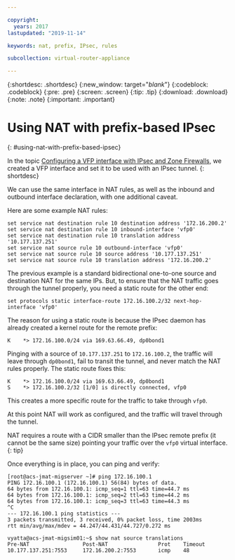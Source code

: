 ```yaml
---

copyright:
  years: 2017
lastupdated: "2019-11-14"

keywords: nat, prefix, IPsec, rules

subcollection: virtual-router-appliance

---
```


{:shortdesc: .shortdesc}
{:new_window: target="_blank_"}
{:codeblock: .codeblock}
{:pre: .pre}
{:screen: .screen}
{:tip: .tip}
{:download: .download}
{:note: .note}
{:important: .important}

# Using NAT with prefix-based IPsec
{: #using-nat-with-prefix-based-ipsec}

In the topic [Configuring a VFP interface with IPsec and Zone Firewalls](/docs/virtual-router-appliance?topic=virtual-router-appliance-configuring-a-vfp-interface-with-ipsec-and-zone-firewalls), we created a VFP interface and set it to be used with an IPsec tunnel.
{: shortdesc}

We can use the same interface in NAT rules, as well as the inbound and outbound interface declaration, with one additional caveat.

Here are some example NAT rules:

```
set service nat destination rule 10 destination address '172.16.200.2'
set service nat destination rule 10 inbound-interface 'vfp0'
set service nat destination rule 10 translation address '10.177.137.251'
set service nat source rule 10 outbound-interface 'vfp0'
set service nat source rule 10 source address '10.177.137.251'
set service nat source rule 10 translation address '172.16.200.2'
```

The previous example is a standard bidirectional one-to-one source and destination NAT for the same IPs. But, to ensure that the NAT traffic goes through the tunnel properly, you need a static route for the other end:

```
set protocols static interface-route 172.16.100.2/32 next-hop-interface 'vfp0'
```

The reason for using a static route is because the IPsec daemon has already created a kernel route for the remote prefix:

```
K    *> 172.16.100.0/24 via 169.63.66.49, dp0bond1
```

Pinging with a source of `10.177.137.251` to `172.16.100.2`, the traffic will leave through `dp0bond1`, fail to transit the tunnel, and never match the NAT rules properly. The static route fixes this:

```
K    *> 172.16.100.0/24 via 169.63.66.49, dp0bond1
S    *> 172.16.100.2/32 [1/0] is directly connected, vfp0
```

This creates a more specific route for the traffic to take through `vfp0`.

At this point NAT will work as configured, and the traffic will travel through the tunnel.

NAT requires a route with a CIDR smaller than the IPsec remote prefix (it cannot be the same size) pointing your traffic over the `vfp0` virtual interface.
{: tip}

Once everything is in place, you can ping and verify:

```
[root@acs-jmat-migserver ~]# ping 172.16.100.1
PING 172.16.100.1 (172.16.100.1) 56(84) bytes of data.
64 bytes from 172.16.100.1: icmp_seq=1 ttl=63 time=44.7 ms
64 bytes from 172.16.100.1: icmp_seq=2 ttl=63 time=44.2 ms
64 bytes from 172.16.100.1: icmp_seq=3 ttl=63 time=44.3 ms
^C
--- 172.16.100.1 ping statistics ---
3 packets transmitted, 3 received, 0% packet loss, time 2003ms
rtt min/avg/max/mdev = 44.247/44.431/44.727/0.272 ms

vyatta@acs-jmat-migsim01:~$ show nat source translations
Pre-NAT                 Post-NAT                Prot    Timeout
10.177.137.251:7553     172.16.200.2:7553       icmp    48
```
